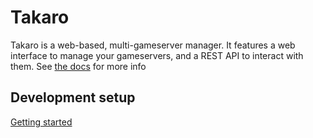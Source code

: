 # Takaro

Takaro is a web-based, multi-gameserver manager. It features a web interface to manage your gameservers, and a REST API to interact with them. See [the docs](https://docs.takaro.io) for more info

## Development setup

[Getting started](https://docs.takaro.io/development/getting-started)
